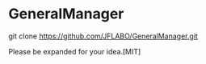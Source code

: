 # GeneralManager
git clone https://github.com/JFLABO/GeneralManager.git

Please be expanded for your idea.[MIT]
